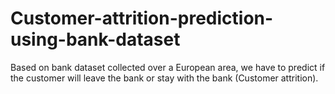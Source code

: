 # Customer-attrition-prediction-using-bank-dataset
Based on bank dataset collected over a European area, we have to predict if the customer will leave the bank or stay with the bank (Customer attrition).
